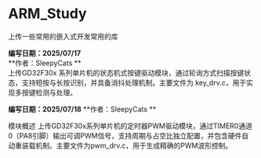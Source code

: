 # ARM_Study
上传一些常用的嵌入式开发常用的库

**编写日期：2025/07/17**  
**作者：SleepyCats **  
上传GD32F30x 系列单片机的状态机式按键驱动模块，通过轮询方式扫描按键状态，支持短按与长按识别，并具备消抖处理机制。主要文件为 key_drv.c，用于实现多按键检测与处理。

**编写日期：2025/07/18**
**作者：SleepyCats **  

模块概述
上传GD32F30x系列单片机的定时器PWM驱动模块，通过TIMER0通道0（PA8引脚）输出可调PWM信号，支持周期与占空比独立配置，并包含硬件自动重装载机制。主要文件为pwm_drv.c，用于生成精确的PWM波形控制。
